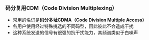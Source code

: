 ### 码分复用CDM（Code Division Multiplexing）

- 常用的名词是**码分多址CDMA（Code Division Multiple Access）**
- 各用户使用经过特殊挑选的不同码型，因此彼此不会造成干扰
- 这种系统发送的信号有很强的抗干扰能力，其频谱类似于白噪声